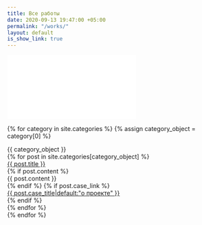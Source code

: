 ```yaml
---
title: Все работы
date: 2020-09-13 19:47:00 +05:00
permalink: "/works/"
layout: default
is_show_link: true
---
```


<div class="videos-intro">
    <iframe src="{{ site.showreel_url }}" frameborder="0" allow="autoplay; fullscreen" allowfullscreen></iframe>
</div>

{% for category in site.categories %}
{% assign category_object = category[0] %}

<div class="videos-section">
    <div class="h3 text-center">
        {{ category_object }}
    </div>
    <div class="row">
        {% for post in site.categories[category_object] %}
        <div class="col-lg-6">
            <div class="video-box">
                <div class="video-poster">
                    <a data-fancybox data-ratio="2" href="{{ post.vimeo_link }}">
                        <img src="{{ post.image }}" alt="">
                    </a>
                </div>
                <div class="video-info">
                    <div class="video-title">
                        <a data-fancybox data-ratio="2" href="{{ post.vimeo_link }}">
                            {{ post.title }}
                        </a>
                    </div>
                    {% if post.content %}
                    <div class="video-content">
                        {{ post.content }}
                    </div>
                    {% endif %}
                    {% if post.case_link %}
                    <div class="video-about-link">
                        <a href="{{ post.case_link }}">{{ post.case_title|default:"о проекте" }}</a>
                    </div>
                    {% endif %}
                </div>
            </div>
        </div>
        {% endfor %}
    </div>
</div>
{% endfor %}
